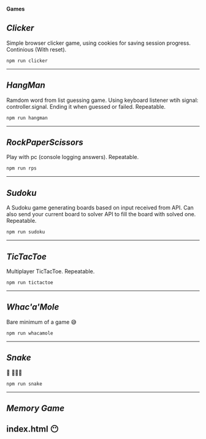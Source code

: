 **Games**

*Clicker*
--------------------------
Simple browser clicker game, using cookies for saving session progress. Continious (With reset).

```
npm run clicker
```

--------------------------

*HangMan*
--------------------------
Ramdom word from list guessing game. Using keyboard listener wtih signal: controller.signal. Ending it when guessed or failed. Repeatable.

```
npm run hangman
```
--------------------------

*RockPaperScissors*
--------------------------
Play with pc (console logging answers). Repeatable.

```
npm run rps
```

--------------------------

*Sudoku*
--------------------------
A Sudoku game generating boards based on input received from API. Can also send your current board to solver API to fill the board with solved one. Repeatable.

```
npm run sudoku
```

--------------------------

*TicTacToe*
--------------------------
Multiplayer TicTacToe. Repeatable.

```
npm run tictactoe
```

--------------------------

*Whac'a'Mole*
--------------------------
Bare minimum of a game 😅

```
npm run whacamole
```

--------------------------

*Snake*
--------------------------
🐛 🐍🐍🐍

```
npm run snake
```

--------------------------

*Memory Game*
--------------------------
index.html 😶
--------------------------
